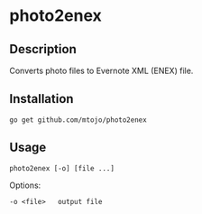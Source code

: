 # photo2enex

## Description

Converts photo files to Evernote XML (ENEX) file.

## Installation

    go get github.com/mtojo/photo2enex

## Usage

    photo2enex [-o] [file ...]

Options:

    -o <file>   output file
